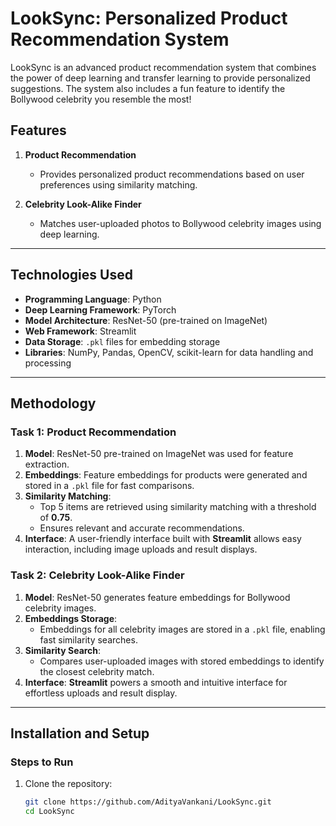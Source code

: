 # **LookSync: Personalized Product Recommendation System**  

LookSync is an advanced product recommendation system that combines the power of deep learning and transfer learning to provide personalized suggestions. The system also includes a fun feature to identify the Bollywood celebrity you resemble the most!  

## **Features**  
1. **Product Recommendation**  
   - Provides personalized product recommendations based on user preferences using similarity matching.  

2. **Celebrity Look-Alike Finder**  
   - Matches user-uploaded photos to Bollywood celebrity images using deep learning.  

---

## **Technologies Used**  

- **Programming Language**: Python  
- **Deep Learning Framework**: PyTorch  
- **Model Architecture**: ResNet-50 (pre-trained on ImageNet)  
- **Web Framework**: Streamlit  
- **Data Storage**: `.pkl` files for embedding storage  
- **Libraries**: NumPy, Pandas, OpenCV, scikit-learn for data handling and processing  

---

## **Methodology**  

### **Task 1: Product Recommendation**  
1. **Model**: ResNet-50 pre-trained on ImageNet was used for feature extraction.  
2. **Embeddings**: Feature embeddings for products were generated and stored in a `.pkl` file for fast comparisons.  
3. **Similarity Matching**:  
   - Top 5 items are retrieved using similarity matching with a threshold of **0.75**.  
   - Ensures relevant and accurate recommendations.  
4. **Interface**: A user-friendly interface built with **Streamlit** allows easy interaction, including image uploads and result displays.  

### **Task 2: Celebrity Look-Alike Finder**  
1. **Model**: ResNet-50 generates feature embeddings for Bollywood celebrity images.  
2. **Embeddings Storage**:  
   - Embeddings for all celebrity images are stored in a `.pkl` file, enabling fast similarity searches.  
3. **Similarity Search**:  
   - Compares user-uploaded images with stored embeddings to identify the closest celebrity match.  
4. **Interface**: **Streamlit** powers a smooth and intuitive interface for effortless uploads and result display.  

---

## **Installation and Setup**

### **Steps to Run**  
1. Clone the repository:  
   ```bash
   git clone https://github.com/AdityaVankani/LookSync.git  
   cd LookSync  